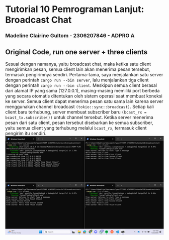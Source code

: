# Tutorial 10 Pemrograman Lanjut: Broadcast Chat
### Madeline Clairine Gultom - 2306207846 - ADPRO A

## Original Code, run one server + three clients
Sesuai dengan namanya, yaitu broadcast chat, maka ketika satu client mengirimkan pesan, semua client lain akan menerima pesan tersebut, termasuk pengirimnya sendiri. Pertama-tama, saya menjalankan satu server dengan perintah `cargo run --bin server`, lalu menjalankan tiga client dengan perintah `cargo run --bin client`. Meskipun semua client berasal dari alamat IP yang sama (127.0.0.1), masing-masing memiliki port berbeda yang secara otomatis ditentukan oleh sistem operasi saat membuat koneksi ke server. Semua client dapat menerima pesan satu sama lain karena server menggunakan channel broadcast `(tokio::sync::broadcast)`. Setiap kali client baru terhubung, server membuat subscriber baru `(bcast_rx = bcast_tx.subscribe())` untuk channel tersebut. Ketika server menerima pesan dari satu client, pesan tersebut disebarkan ke semua subscriber, yaitu semua client yang terhubung melalui `bcast_rx`, termasuk client pengirim itu sendiri.
![alt text](img/image.png)